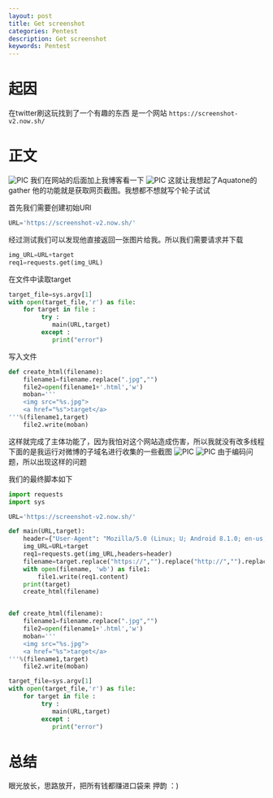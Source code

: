 ```yaml
---
layout: post
title: Get screenshot
categories: Pentest
description: Get screenshot
keywords: Pentest
---
```

#	起因
在twitter刷这玩找到了一个有趣的东西
是一个网站
`https://screenshot-v2.now.sh/`


# 正文
![PIC](http://c1h2e1.oss-cn-qingdao.aliyuncs.com/image/screenshot/shot1.png)
我们在网站的后面加上我博客看一下
![PIC](http://c1h2e1.oss-cn-qingdao.aliyuncs.com/image/screenshot/shot2.png)
这就让我想起了Aquatone的gather 他的功能就是获取网页截图。我想都不想就写个轮子试试


首先我们需要创建初始URl
```python
URL='https://screenshot-v2.now.sh/'
```
经过测试我们可以发现他直接返回一张图片给我。所以我们需要请求并下载
```python
img_URL=URL+target
req1=requests.get(img_URL)
```
在文件中读取target
```python
target_file=sys.argv[1]
with open(target_file,'r') as file:
	for target in file :
         try :
            main(URL,target)
         except :
            print("error")
```
写入文件
```python
def create_html(filename):
    filename1=filename.replace(".jpg","")
    file2=open(filename1+'.html','w')
    moban='''
	<img src="%s.jpg">
	<a href="%s">target</a>
'''%(filename1,target)
    file2.write(moban)
```
这样就完成了主体功能了，因为我怕对这个网站造成伤害，所以我就没有改多线程
下面的是我运行对微博的子域名进行收集的一些截图
![PIC](http://c1h2e1.oss-cn-qingdao.aliyuncs.com/image/screenshot/shot3.png)
![PIC](http://c1h2e1.oss-cn-qingdao.aliyuncs.com/image/screenshot/shot4.png)
由于编码问题，所以出现这样的问题

我们的最终脚本如下
```python
import requests
import sys

URL='https://screenshot-v2.now.sh/'

def main(URL,target):
    header={"User-Agent": "Mozilla/5.0 (Linux; U; Android 8.1.0; en-us; Redmi 6A Build/O11019) AppleWebKit/537.36 (KHTML, like Gecko) Version/4.0 Chrome/61.0.3163.128 Mobile Safari/537.36 XiaoMi/MiuiBrowser/10.4.2"}
    img_URL=URL+target
    req1=requests.get(img_URL,headers=header)
    filename=target.replace("https://","").replace("http://","").replace("\n","").replace('/',"")+'.jpg'
    with open(filename, 'wb') as file1:
        file1.write(req1.content)
    print(target)
    create_html(filename)


def create_html(filename):
    filename1=filename.replace(".jpg","")
    file2=open(filename1+'.html','w')
    moban='''
	<img src="%s.jpg">
	<a href="%s">target</a>
'''%(filename1,target)
    file2.write(moban)

target_file=sys.argv[1]
with open(target_file,'r') as file:
	for target in file :
         try :
            main(URL,target)
         except :
            print("error")

```

# 总结
眼光放长，思路放开，把所有钱都赚进口袋来  押韵  ：)
